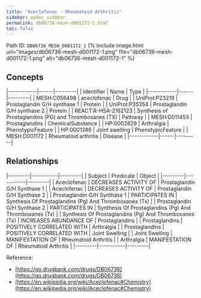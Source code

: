 ```yaml
---
title: "Aceclofenac - Rheumatoid Arthritis"
sidebar: mydoc_sidebar
permalink: db06736-mesh-d001172-1.html
toc: false 
---
```



Path ID: `DB06736_MESH_D001172_1`
{% include image.html url="images/db06736-mesh-d001172-1.png" file="db06736-mesh-d001172-1.png" alt="db06736-mesh-d001172-1" %}

## Concepts

|------------|------|---------|
| Identifier | Name | Type    |
|------------|------|---------|
| MESH:C056498 | aceclofenac | Drug |
| UniProt:P23219 | Prostaglandin G/H synthase 1 | Protein |
| UniProt:P35354 | Prostaglandin G/H synthase 2 | Protein |
| REACT:R-HSA-2162123 | Synthesis of Prostaglandins (PG) and Thromboxanes (TX) | Pathway |
| MESH:D011453 | Prostaglandins | ChemicalSubstance |
| HP:0002829 | Arthralgia | PhenotypicFeature |
| HP:0001386 | Joint swelling | PhenotypicFeature |
| MESH:D001172 | Rheumatoid arthritis | Disease |
|------------|------|---------|

## Relationships

|---------|-----------|---------|
| Subject | Predicate | Object  |
|---------|-----------|---------|
| Aceclofenac | DECREASES ACTIVITY OF | Prostaglandin G/H Synthase 1 |
| Aceclofenac | DECREASES ACTIVITY OF | Prostaglandin G/H Synthase 2 |
| Prostaglandin G/H Synthase 1 | PARTICIPATES IN | Synthesis Of Prostaglandins (Pg) And Thromboxanes (Tx) |
| Prostaglandin G/H Synthase 2 | PARTICIPATES IN | Synthesis Of Prostaglandins (Pg) And Thromboxanes (Tx) |
| Synthesis Of Prostaglandins (Pg) And Thromboxanes (Tx) | INCREASES ABUNDANCE OF | Prostaglandins |
| Prostaglandins | POSITIVELY CORRELATED WITH | Arthralgia |
| Prostaglandins | POSITIVELY CORRELATED WITH | Joint Swelling |
| Joint Swelling | MANIFESTATION OF | Rheumatoid Arthritis |
| Arthralgia | MANIFESTATION OF | Rheumatoid Arthritis |
|---------|-----------|---------|

Reference: 
  - [https://go.drugbank.com/drugs/DB06736](https://go.drugbank.com/drugs/DB06736)
  - [https://en.wikipedia.org/wiki/Aceclofenac#Chemistry](https://en.wikipedia.org/wiki/Aceclofenac#Chemistry)
